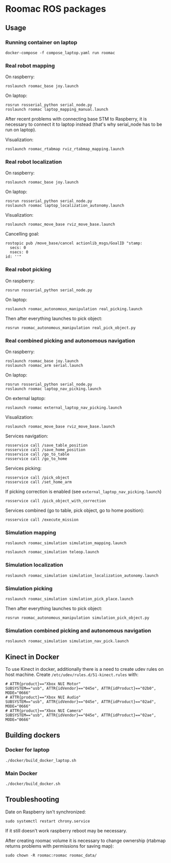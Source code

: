 # Roomac ROS packages

## Usage

### Running container on laptop

```
docker-compose -f compose_laptop.yaml run roomac
```

### Real robot mapping

On raspberry:
```
roslaunch roomac_base joy.launch
```

On laptop: 
```
rosrun rosserial_python serial_node.py
roslaunch roomac laptop_mapping_manual.launch
```
After recent problems with connecting base STM to Raspberry, it is necessary to connect it to laptop instead (that's why serial_node has to be run on laptop).

Visualization:
```
roslaunch roomac_rtabmap rviz_rtabmap_mapping.launch 
```

### Real robot localization

On raspberry:
```
roslaunch roomac_base joy.launch
```

On laptop: 
```
rosrun rosserial_python serial_node.py
roslaunch roomac laptop_localization_autonomy.launch
```

Visualization:
```
roslaunch roomac_move_base rviz_move_base.launch
```

Cancelling goal:
```
rostopic pub /move_base/cancel actionlib_msgs/GoalID "stamp:
  secs: 0
  nsecs: 0
id: ''" 
```

### Real robot picking
On raspberry:
```
rosrun rosserial_python serial_node.py
```

On laptop: 
```
roslaunch roomac_autonomous_manipulation real_picking.launch
```
Then after everything launches to pick object:
```
rosrun roomac_autonomous_manipulation real_pick_object.py
```

### Real combined picking and autonomous navigation
On raspberry:
```
roslaunch roomac_base joy.launch
roslaunch roomac_arm serial.launch
```

On laptop: 
```
rosrun rosserial_python serial_node.py
roslaunch roomac laptop_nav_picking.launch
```

On external laptop: 
```
roslaunch roomac external_laptop_nav_picking.launch
```

Visualization:
```
roslaunch roomac_move_base rviz_move_base.launch
```

Services navigation:
```
rosservice call /save_table_position
rosservice call /save_home_position
rosservice call /go_to_table
rosservice call /go_to_home
```
Services picking:
```
rosservice call /pick_object
rosservice call /set_home_arm
```
If picking correction is enabled (see `external_laptop_nav_picking.launch`)
```
rosservice call /pick_object_with_correction
```
Services combined (go to table, pick object, go to home position):
```
rosservice call /execute_mission
```

### Simulation mapping

```
roslaunch roomac_simulation simulation_mapping.launch
```
```
roslaunch roomac_simulation teleop.launch
```

### Simulation localization

```
roslaunch roomac_simulation simulation_localization_autonomy.launch
```

### Simulation picking
```
roslaunch roomac_simulation simulation_pick_place.launch
```
Then after everything launches to pick object:
```
rosrun roomac_autonomous_manipulation simulation_pick_object.py
```

### Simulation combined picking and autonomous navigation
```
roslaunch roomac_simulation simulation_nav_pick.launch
```

## Kinect in Docker
To use Kinect in docker, additionally there is a need to create udev rules on host machine. Create `/etc/udev/rules.d/51-kinect.rules` with:
```
# ATTR{product}=="Xbox NUI Motor"
SUBSYSTEM=="usb", ATTR{idVendor}=="045e", ATTR{idProduct}=="02b0", MODE="0666"
# ATTR{product}=="Xbox NUI Audio"
SUBSYSTEM=="usb", ATTR{idVendor}=="045e", ATTR{idProduct}=="02ad", MODE="0666"
# ATTR{product}=="Xbox NUI Camera"
SUBSYSTEM=="usb", ATTR{idVendor}=="045e", ATTR{idProduct}=="02ae", MODE="0666"
```

## Building dockers

### Docker for laptop

```
./docker/build_docker_laptop.sh
```

### Main Docker

```
./docker/build_docker.sh
```

## Troubleshooting

Date on Raspberry isn't synchronized:
```
sudo systemctl restart chrony.service
```
If it still doesn't work raspberry reboot may be necessary.

After creating roomac volume it is necessary to change ownership (rtabmap returns problems with permissions for saving map):
```
sudo chown -R roomac:roomac roomac_data/
```